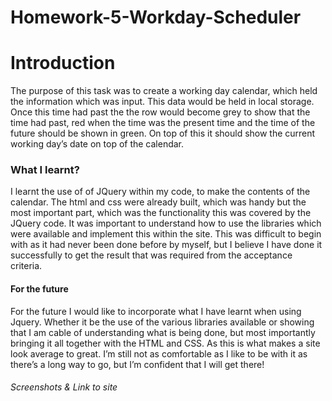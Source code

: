 # Homework-5-Workday-Scheduler

# Introduction
The purpose of this task was to create a working day calendar, which held the information which was input. This data would be held in local storage. Once this time had past the the row would become grey to show that the time had past, red when the time was the present time and the time of the future should be shown in green. On top of this it should show the current working day’s date on top of the calendar. 

### What I learnt?
I learnt the use of of JQuery within my code, to make the contents of the calendar. The html and css were already built, which was handy but the most important part, which was the functionality this was covered by  the JQuery code. It was important to understand how to use the libraries which were available and implement this within the site. This was difficult to begin with as it had never been done before by myself, but I believe I have done it successfully to get the result that was required from the acceptance criteria. 

#### For the future 
For the future I would like to incorporate what I have learnt when using Jquery. Whether it be the use of the various libraries available or showing that I am cable of understanding what is being done, but most importantly bringing it all together with the HTML and CSS. As this is what makes a site look average to great. I’m still not as comfortable as I like to be with it as there’s a long way to go, but I’m confident that I will get there! 

###### Screenshots & Link to site